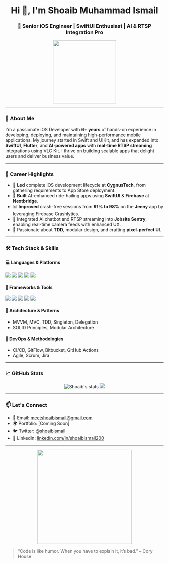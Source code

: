 
<h1 align="center">Hi 👋, I'm Shoaib Muhammad Ismail</h1>
<h3 align="center">🚀 Senior iOS Engineer | SwiftUI Enthusiast | AI & RTSP Integration Pro</h3>

<p align="center">
  <img src="https://media.giphy.com/media/26tn33aiTi1jkl6H6/giphy.gif" width="200"/>
</p>

---

### 🚀 About Me
I'm a passionate iOS Developer with **6+ years** of hands-on experience in developing, deploying, and maintaining high-performance mobile applications. My journey started in Swift and UIKit, and has expanded into **SwiftUI**, **Flutter**, and **AI-powered apps** with **real-time RTSP streaming** integrations using VLC Kit. I thrive on building scalable apps that delight users and deliver business value.

---

### 🧠 Career Highlights
- 🎯 **Led** complete iOS development lifecycle at **CygnusTech**, from gathering requirements to App Store deployment.
- 🚗 **Built** AI-enhanced ride-hailing apps using **SwiftUI** & **Firebase** at **Nextbridge**.
- 📊 **Improved** crash-free sessions from **91% to 98%** on the **Jeeny** app by leveraging Firebase Crashlytics.
- 🧠 Integrated AI chatbot and RTSP streaming into **Jobsite Sentry**, enabling real-time camera feeds with enhanced UX.
- 🧪 Passionate about **TDD**, modular design, and crafting **pixel-perfect UI**.

---

### 🛠️ Tech Stack & Skills

#### 💻 Languages & Platforms
<p>
  <img src="https://img.shields.io/badge/Swift-orange?logo=swift&logoColor=white" />
  <img src="https://img.shields.io/badge/SwiftUI-0A84FF?logo=apple&logoColor=white" />
  <img src="https://img.shields.io/badge/Flutter-02569B?logo=flutter&logoColor=white" />
  <img src="https://img.shields.io/badge/Dart-0175C2?logo=dart&logoColor=white" />
  <img src="https://img.shields.io/badge/Objective--C-lightgrey?logo=apple" />
</p>

#### 🧩 Frameworks & Tools
<p>
  <img src="https://img.shields.io/badge/UIKit-black?logo=apple&logoColor=white" />
  <img src="https://img.shields.io/badge/Combine-grey?logo=apple&logoColor=white" />
  <img src="https://img.shields.io/badge/Firebase-FFCA28?logo=firebase&logoColor=black" />
  <img src="https://img.shields.io/badge/VLC-E85C41?logo=vlc-media-player&logoColor=white" />
  <img src="https://img.shields.io/badge/CoreData-blue?logo=databricks&logoColor=white" />
</p>

#### 🧱 Architecture & Patterns
- MVVM, MVC, TDD, Singleton, Delegation  
- SOLID Principles, Modular Architecture

#### 🚀 DevOps & Methodologies
- CI/CD, GitFlow, Bitbucket, GitHub Actions  
- Agile, Scrum, Jira

---

### 📈 GitHub Stats
<p align="center">
  <img src="https://github-readme-stats.vercel.app/api?username=shoaibismail&show_icons=true&theme=radical" alt="Shoaib's stats" />
  <img src="https://github-readme-stats.vercel.app/api/top-langs/?username=shoaibismail&layout=compact&theme=radical" />
</p>

---

### 📫 Let's Connect
- 📧 Email: meetshoaibismail@gmail.com
- 🌍 Portfolio: [Coming Soon]
- 🐦 Twitter: [@shoaibismail](https://twitter.com/shoaibismail)
- 💼 LinkedIn: [linkedin.com/in/shoaibismail200](https://linkedin.com/in/shoaibismail200)

---

<p align="center">
  <img src="https://media.giphy.com/media/qgQUggAC3Pfv687qPC/giphy.gif" width="300" />
</p>

> “Code is like humor. When you have to explain it, it’s bad.” – Cory House

